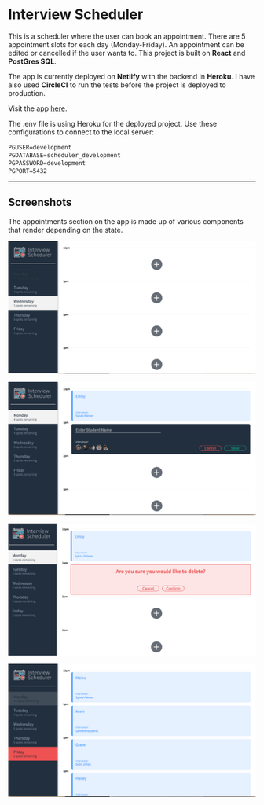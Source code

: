 # Interview Scheduler

This is a scheduler where the user can book an appointment. There are 5 appointment slots for each day (Monday-Friday). An appointment can be edited or cancelled if the user wants to. This project is built on **React** and **PostGres SQL**. 

The app is currently deployed on **Netlify** with the backend in **Heroku**. I have also used **CircleCI** to run the tests before the project is deployed to production.

Visit the app [here](https://5f597d21f9c9a40007de331c--blissful-lovelace-3f565a.netlify.app).

The .env file is using Heroku for the deployed project. Use these configurations to connect to the local server:
```PGHOST=localhost
PGUSER=development
PGDATABASE=scheduler_development
PGPASSWORD=development
PGPORT=5432
```
---
## Screenshots
The appointments section on the app is made up of various components that render depending on the state.

![Empty view of the scheduler. The days are on the left side while the right is occupied by the appointments.](https://raw.githubusercontent.com/emurdnt/scheduler/master/docs/scheduler-empty.png)



![Clicking the plus on the screen will show a form that the use will fill-up for an appointment.](https://raw.githubusercontent.com/emurdnt/scheduler/master/docs/scheduler-add.png)

![An edit and delete button will show when a user hovers over a booked appointment. A confirmation message appears before an appointment is deleted.](https://raw.githubusercontent.com/emurdnt/scheduler/master/docs/scheduler-delete.png)

![A day cannot be selected when all the appointment spots have been booked.](https://raw.githubusercontent.com/emurdnt/scheduler/master/docs/scheduler-full.png)
